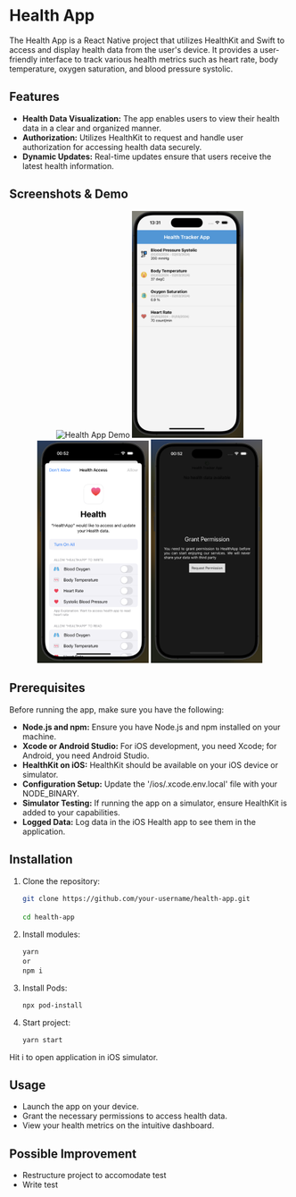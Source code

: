 # Health App

The Health App is a React Native project that utilizes HealthKit and Swift to access and display health data from the user's device. It provides a user-friendly interface to track various health metrics such as heart rate, body temperature, oxygen saturation, and blood pressure systolic.

## Features

- **Health Data Visualization:** The app enables users to view their health data in a clear and organized manner.
- **Authorization:** Utilizes HealthKit to request and handle user authorization for accessing health data securely.
- **Dynamic Updates:** Real-time updates ensure that users receive the latest health information.

## Screenshots & Demo

<p align="center">
  <img src="./assets/Demo.gif" alt="Health App Demo" width="200" />
  <img src="./assets/img1.png" alt="Heart Rate" width="200" />
  <img src="./assets/img2.png" alt="Body Temperature" width="200" />
  <img src="./assets/img3.png" alt="Oxygen Saturation" width="200" />
</p>

## Prerequisites

Before running the app, make sure you have the following:

- **Node.js and npm:** Ensure you have Node.js and npm installed on your machine.
- **Xcode or Android Studio:** For iOS development, you need Xcode; for Android, you need Android Studio.
- **HealthKit on iOS:** HealthKit should be available on your iOS device or simulator.
- **Configuration Setup:** Update the '/ios/.xcode.env.local' file with your NODE_BINARY.
- **Simulator Testing:** If running the app on a simulator, ensure HealthKit is added to your capabilities.
- **Logged Data:** Log data in the iOS Health app to see them in the application.


## Installation

1. Clone the repository:

   ```bash
   git clone https://github.com/your-username/health-app.git

   cd health-app

2. Install modules:

   ```bash
   yarn 
   or
   npm i


3. Install Pods:

   ```bash
   npx pod-install

4. Start project:

   ```bash
   yarn start

Hit i to open application in iOS simulator.

## Usage
- Launch the app on your device.
- Grant the necessary permissions to access health data.
- View your health metrics on the intuitive dashboard.

## Possible Improvement
- Restructure project to accomodate test
- Write test